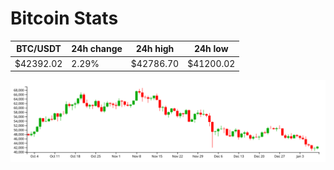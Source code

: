 # Bitcoin Stats

BTC/USDT|24h change|24h high|24h low|
|---|---|---|---|
|$42392.02|2.29%|$42786.70|$41200.02|

<img src="./chart.svg">
